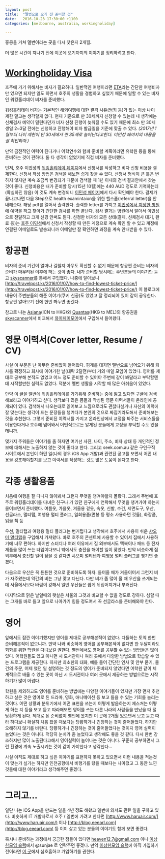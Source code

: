 ```yaml
---
layout: post
title:  "멜번으로 오기 전 준비할 것"
date:   2016-10-23 17:30:00 +1100
categories: [melbourne, australia, workingholiday]

---
```


홍콩을 거쳐 멜번이라는 곳을 다시 찾은지 2개월.

더 많은 시간이 지나기 전에 이곳에 오기까지의 이야기를 정리하려고 한다.


# [Workingholiday Visa](https://www.border.gov.au/Trav/Visa-1/417-)

호주에 가기 위해서는 비자가 필요하다. 일반적인 여행이라면 [ETA](https://www.eta.immi.gov.au/ETAS3/etas)라는 간단한 여행비자만 있으면 되지만 일도 하면서 호주의 생활을 경험하고 싶었기 때문에 일할 수 있는 비자인 워킹홀리데이 비자를 준비했다.

워킹홀리데이 비자는 기본적인 해외여행에 대한 결격 사유(범죄 등)가 없는 이상 나이 제한 말고는 생각할게 없다. 현재 기준으로 만 30세까지 신청할 수 있는데 내 생각에는 신체검사 예약이 밀린다던가 비자 신청 진행이 늦춰질 수도 있기 때문에 최소 만 30세 생일 2~3달 전에는 신청하고 진행해야 비자 발급일을 기준에 맞출 수 있다. _(2017년 1월부터 나이 제한이 만 30세에서 만 35세로 늘어난다고한다. 이민성 페이지의 내용을 잘 확인하자.)_

만약 금전적인 여력이 된다거나 어학연수와 함께 준비할 계획이라면 유학원 등을 통해 준비하는 것이 편하다. 둘 다 생각이 없었기에 직접 비자를 준비했다.

먼저, 호주 이민성의 [워킹홀리데이 페이지](https://www.border.gov.au/Trav/Visa-1/417-)에서 신청서를 작성하고 비자 신청 비용을 결제한다.
신청서 작성 방법은 검색을 해보면 쉽게 찾을 수 있다. 신청서 형식이 큰 틀은 변하지 않지만 계속 조금씩 변경되기 때문에 검색할 때 1년 이내의 검색 결과안에서 찾는 것이 좋다.
신청비용은 내가 준비할 당시(15년 10월)에는 440 AUD 정도로 기억하는데(확실하진 않음) 이 것도 계속 변경되니 [이민성 페이지](https://www.border.gov.au/Trav/Visa/Fees)에서 다시 확인해야 한다.
결제가 끝나고나면 다음 Step으로 health examintaion을 위한 헬스폼(referral letter)을 안내해준다. 해당 pdf를 열어서 출력한다.
출력한 letter를 가지고 [이민성에서 지정한 병원](http://www.border.gov.au/Lega/Lega/Help/Location/korea)에 예약을 하고 찾아가 간단한 검사를 하면 끝난다. 검사 결과는 병원에서 알아서 이민성으로 전달하고 크게 신경 안써도 된다.
신청한 비자의 모든 상태(결제, 신체검사 대기, 완료 등)는 [호주 이민성](http://www.border.gov.au)에서 신청서 작성할 때 만든 계정으로 계속 확인 할 수 있고 계정에 연결된 이메일로도 발송되니까 이메일만 잘 확인하면 과정을 계속 안내받을 수 있다.


# 항공편

비자의 준비 기간이 얼마나 걸릴지 아무도 확신할 수 없기 때문에 항공편 준비는 비자의 준비가 마무리된 이후에 하는 것이 좋다.
내가 준비할 당시에는 주변분들의 이야기만 듣고 [skyscanner](https://www.skyscanner.co.kr)를 통해서 구입했다.
나중에 알아보니 [http://travelpost.kr/2016/01/07/how-to-find-lowest-ticket-price/](http://travelpost.kr/2016/01/07/how-to-find-lowest-ticket-price/) 이 블로그에 내용이 주변분들의 해준 이야기(쿠키 신공)도 있었고 잘 정리되어 있어 같이 공유한다. 항공편 알아보기 전에 한번 봐두면 좋겠다.

참고로 나는 [Asiana](http://flyasiana.com/)(ICN to HKG)와 [Quantas](http://www.qantas.com)(HKG to MEL)의 항공권을 [skyscanner](https://www.skyscanner.co.kr)에서 비교해서 [와이페이모어](http://www.whypaymore.co.kr)에서 구입해서 들어왔다.


# 영문 이력서(Cover letter, Resume / CV)

사실 이 부분은 난 아무런 준비없이 들어왔다.
핑계를 대자면 멜번으로 넘어오기 위해 퇴사를 확정하고 회사에 이야기한 날(대략 2달전)부터 거의 매일 모임이 있었다. 영어를 제대로 공부해 본적도 없었고 어느 정도 준비할 수 있어야 주변에 같이 봐달라고 부탁할텐데 시작할만한 실력도 없었다. 덕분에 멜번 생활을 시작할 때 많은 아쉬움이 있었다.

만약 이 글을 멜번에 워킹홀리데이를 가기위해 준비하는 중에 읽고 있다면 구글에 검색해보라고 이야기하고 싶다. 생각보다 많은 폼들과 작성된 영문 이력서들이 온라인에 공개되어 있다. 검색해서 나오는대로 읽어보고 느낌으로라도 괜찮다싶거나 자신의 이력에 잘 맞는다는 생각이 드는 문장들을 챙겨다가 본인의 것으로 짜집기라도해서 준비해보는 것을 추천한다. 그렇게 준비된 이력서를 가지고 온라인상에서 교정을 봐주는 서비스들을 이용한다거나 호주에 넘어와서 어떤식으로든 알게된 분들에게 교정을 부탁할 수도 있을테니까.

몇가지 주워들은 이야기를 좀 하자면 여기선 사진, 나이, 주소, 비자 상태 등 개인적인 정보에 대해서는 노출하지 않는 것이 좋다고 한다.
그리고 seek.com.au 같은 구인구직 사이트에서 본인이 하던 일(나의 경우 iOS App 개발)과 관련된 공고를 보면서 어떤 내용을 강조해야할지를 보고 이력서를 작성하는 것도 많은 도움이 된다고 한다. 


# 각종 생활용품

처음에 여행을 잘 다니지 않아봐서 그런지 무엇을 챙겨야할지 몰랐다. 그래서 주변에 호주로 워킹홀리데이를 다녀온 친구나 가 있던 친구에게 연락해서 무엇을 챙겨가야 하는지 물어보면서 준비했다.
여름옷, 가을옷, 겨울용 겉옷, 속옷, 신발, 수건, 세면도구, 우산, 선글라스, 멀티탭, 여행용 멀티 플러그, 일회용품(면봉 등 평소 사용하던 것들), 화장품, 읽을 책 등

우선, 멀티탭과 여행용 멀티 플러그는 번거럽다고 생각해서 호주에서 사용이 쉬운 [샤오미 멀티탭](http://www.appilogue.kr/2844606)을 구입해서 가져왔다. 바로 호주의 콘센트에 사용할 수 있어서 집에서 사용하기에 너무 편하다. 하지만 스터디나 여러 이유에서 집 외부에서도 맥북이나 패드 등 전자제품을 많이 쓰는 타입이다보니 밖에서도 충전을 해야할 일이 잦았다. 만약 비슷하게 집 외부에서 충전할 일이 잦을 것 같다면 샤오미 멀티탭과 여행용 멀티 플러그를 챙기면 좋겠다.

다음으로 우산은 꼭 튼튼한 것으로 준비하도록 하자. 들어올 때가 겨울이어서 그런지 비가 자주왔는데 약간의 비는 그냥 맞고 다닌다. 다만 비가 좀 많이 올 때 우산을 쓰게되는데 서울에서보다 바람이 강해서 일반 우산들은 쉽게 뒤집어지거나 부러진다.

마지막으로 맑은 날일때의 햇살은 서울의 그것과 비교할 수 없을 정도로 강하다. 심할 때는 고개를 바로 들고 앞으로 나아가기 힘들 정도여서 꼭 선글라스를 준비해와야 한다.


# 영어

앞에서도 잠깐 이야기했지만 영어를 제대로 공부해본적이 없었다.
다들하는 토익 한번 준비해본적이 없으니까.
만약 나와 비슷하게 영어를 공부해본적이 없다면 한 두달이라도 회화를 위한 학원을 다녀보길 권한다.
멜번에서도 영어를 공부할 수 있는 방법들은 많이 있다. 어학원들도 있고 아니면 시 도서관이나 여러 곳에서 다양한 방법으로 학습할 수 있는 프로그램을 제공한다.
하지만 최소한의 대화, 예를 들어 간단한 인사 및 안부 묻기, 물건의 주문, 어제 했던 일 설명하는 것 정도의 영어가 준비되지 않았다면 어학원 같이 체계적으로 배울 수 있는 곳이 아닌 시 도서관이나 여러 곳에서 제공하는 방법으로는 시작하기가 많이 어렵다.

학원을 제외하고도 영어를 준비하는 방법에는 다양한 이야기들이 있지만 가장 먼저 추천하고 싶은 것은 영어로 된 드라마, 영화, 애니메이션 등 보고 들을 수 있는 기회를 늘리는 것이다. 어떤 상황과 분위기에서 어떤 표현을 쓰는지 어떻게 발음하는지 제스쳐는 어떻게 하는 지 등을 보고 듣고 따라해보면 영어를 쓰는 다른 나라의 사람들을 만났을 때 덜 당황하게 된다. 제대로 된 준비없이 멜번에 왔지만 이 곳에 2개월 있으면서 보고 듣고 따라 하다보니 확실히 처음 왔을 때보다는 당황하거나 긴장하는 것이 줄어들었다. 하지만 오해하지 않기를 바란다. 당황하거나 긴장하는 것이 줄어들었다는 것이지 영어 실력이 늘었다는 것은 아니다. 적당히 눈치가 좀 늘었다고 생각해도 좋을 것 같다. 다시 한번 강조하지만 많이 노출된다고해서 영어실력이 늘어나는 것은 아니다. 꾸준히 공부하면서 그런 환경에 계속 노출시키는 것이 같이 가야한다고 생각한다...

사실 아직도 제대로 하고 싶은 이야기를 표현하지 못하고 있으면서 이런 내용을 적는것이 맞는가 싶기는 하지만 인천공항에서 비행기를 탔을 때보다는 나아졌고 그 동안 느낀 것들에 대한 이야기라고 생각해주면 좋겠다.


-----


# 그리고...

일단 나는 iOS App을 만드는 일을 4년 정도 해왔고 멜번에 와서도 관련 일을 구하고 있다.
비슷하게 IT 개발자로서 호주 / 멜번에 가려고 한다면 [http://www.haruair.com/](http://www.haruair.com/) 이나 [http://blog.eeearl.com](http://blog.eeearl.com) 등 이미 살고 있는 분들의 이야기도 함께 보면 좋겠다.

혹시나 준비하는 과정에서 궁금한 점들이 있다면 heaven12.7@gmail.com 이나 [이상한모임 슬랙](https://weirdmeetup.slack.com)에서 @sunjae 로 연락주면 좋겠다. 만약 [이상한모임 슬랙](https://weirdmeetup.slack.com)에 아직 가입하기 전이라면 [이 곳](http://koalabot-weirdmeetup.herokuapp.com/slack)에서 심호흡하고 가입하기를 권한다. 